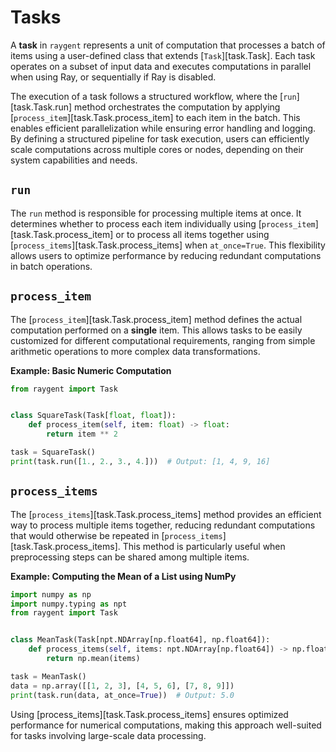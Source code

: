 # Tasks

A **task** in `raygent` represents a unit of computation that processes a batch of items using a user-defined class that extends [`Task`][task.Task].
Each task operates on a subset of input data and executes computations in parallel when using Ray, or sequentially if Ray is disabled.

The execution of a task follows a structured workflow, where the [`run`][task.Task.run] method orchestrates the computation by applying [`process_item`][task.Task.process_item] to each item in the batch.
This enables efficient parallelization while ensuring error handling and logging.
By defining a structured pipeline for task execution, users can efficiently scale computations across multiple cores or nodes, depending on their system capabilities and needs.

## `run`

The `run` method is responsible for processing multiple items at once. It determines whether to process each item individually using [`process_item`][task.Task.process_item] or to process all items together using [`process_items`][task.Task.process_items] when `at_once=True`. This flexibility allows users to optimize performance by reducing redundant computations in batch operations.

## `process_item`

The [`process_item`][task.Task.process_item] method defines the actual computation performed on a **single** item.
This allows tasks to be easily customized for different computational requirements, ranging from simple arithmetic operations to more complex data transformations.

**Example: Basic Numeric Computation**

```python
from raygent import Task


class SquareTask(Task[float, float]):
    def process_item(self, item: float) -> float:
        return item ** 2

task = SquareTask()
print(task.run([1., 2., 3., 4.]))  # Output: [1, 4, 9, 16]
```

## `process_items`

The [`process_items`][task.Task.process_items] method provides an efficient way to process multiple items together, reducing redundant computations that would otherwise be repeated in [`process_items`][task.Task.process_items].
This method is particularly useful when preprocessing steps can be shared among multiple items.

**Example: Computing the Mean of a List using NumPy**

```python
import numpy as np
import numpy.typing as npt
from raygent import Task


class MeanTask(Task[npt.NDArray[np.float64], np.float64]):
    def process_items(self, items: npt.NDArray[np.float64]) -> np.float64:
        return np.mean(items)

task = MeanTask()
data = np.array([[1, 2, 3], [4, 5, 6], [7, 8, 9]])
print(task.run(data, at_once=True))  # Output: 5.0
```

Using [process_items][task.Task.process_items] ensures optimized performance for numerical computations, making this approach well-suited for tasks involving large-scale data processing.
